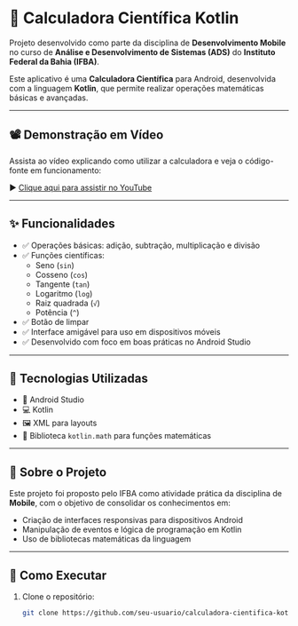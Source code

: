 # 🔢 Calculadora Científica Kotlin

Projeto desenvolvido como parte da disciplina de **Desenvolvimento Mobile** no curso de **Análise e Desenvolvimento de Sistemas (ADS)** do **Instituto Federal da Bahia (IFBA)**.

Este aplicativo é uma **Calculadora Científica** para Android, desenvolvida com a linguagem **Kotlin**, que permite realizar operações matemáticas básicas e avançadas.

---

## 📽️ Demonstração em Vídeo

Assista ao vídeo explicando como utilizar a calculadora e veja o código-fonte em funcionamento:

▶️ [Clique aqui para assistir no YouTube](https://youtu.be/yrtO_XJOhaI)

---

## ✨ Funcionalidades

- ✅ Operações básicas: adição, subtração, multiplicação e divisão  
- ✅ Funções científicas:  
  - Seno (`sin`)  
  - Cosseno (`cos`)  
  - Tangente (`tan`)  
  - Logaritmo (`log`)  
  - Raiz quadrada (`√`)  
  - Potência (`^`)  
- ✅ Botão de limpar  
- ✅ Interface amigável para uso em dispositivos móveis  
- ✅ Desenvolvido com foco em boas práticas no Android Studio

---

## 🧪 Tecnologias Utilizadas

- 📱 Android Studio
- 💻 Kotlin
- 🖼️ XML para layouts
- 🧮 Biblioteca `kotlin.math` para funções matemáticas

---

## 🏫 Sobre o Projeto

Este projeto foi proposto pelo IFBA como atividade prática da disciplina de **Mobile**, com o objetivo de consolidar os conhecimentos em:

- Criação de interfaces responsivas para dispositivos Android
- Manipulação de eventos e lógica de programação em Kotlin
- Uso de bibliotecas matemáticas da linguagem

---

## 🚀 Como Executar

1. Clone o repositório:
   ```bash
   git clone https://github.com/seu-usuario/calculadora-cientifica-kotlin.git
